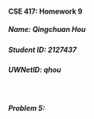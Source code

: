 #### CSE 417: Homework 9
##### Name: Qingchuan Hou
##### Student ID: 2127437
##### UWNetID: qhou

</br>

##### Problem 5:
